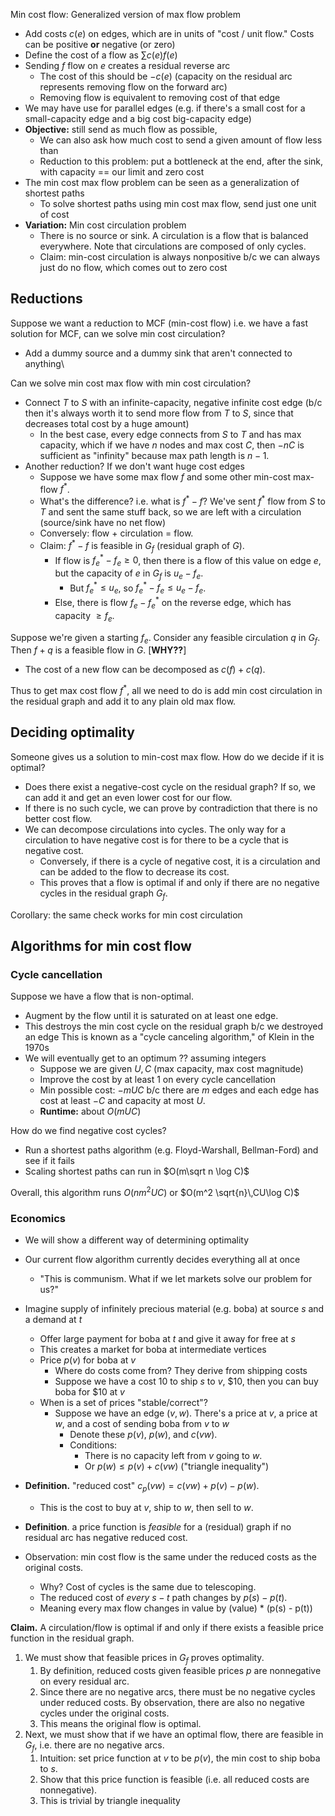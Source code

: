 Min cost flow: Generalized version of max flow problem
- Add costs $c(e)$ on edges, which are in units of "cost / unit flow." Costs can be positive **or** negative (or zero)
- Define the cost of a flow as $\sum c(e) f(e)$
- Sending $f$ flow on $e$ creates a residual reverse arc
	- The cost of this should be $-c(e)$ (capacity on the residual arc represents removing flow on the forward arc)
	- Removing flow is equivalent to removing cost of that edge
- We may have use for parallel edges (e.g. if there's a small cost for a small-capacity edge and a big cost big-capacity edge)
- **Objective:** still send as much flow as possible,  
	- We can also ask how much cost to send a given amount of flow less than 
	- Reduction to this problem: put a bottleneck at the end, after the sink, with capacity == our limit and zero cost
- The min cost max flow problem can be seen as a generalization of shortest paths
	- To solve shortest paths using min cost max flow, send just one unit of cost
- **Variation:** Min cost circulation problem
	- There is no source or sink. A circulation is a flow that is balanced everywhere. Note that circulations are composed of only cycles.
	- Claim: min-cost circulation is always nonpositive b/c we can always just do no flow, which comes out to zero cost
## Reductions
Suppose we want a reduction to MCF (min-cost flow) i.e. we have a fast solution for MCF, can we solve min cost circulation?
- Add a dummy source and a dummy sink that aren't connected to anything\

Can we solve min cost max flow with min cost circulation?
- Connect $T$ to $S$ with an infinite-capacity, negative infinite cost edge (b/c then it's always worth it to send more flow from $T$ to $S$, since that decreases total cost by a huge amount)
	- In the best case, every edge connects from $S$ to $T$ and has max capacity, which if we have $n$ nodes and max cost $C$, then $-nC$ is sufficient as "infinity" because max path length is $n-1$.
- Another reduction? If we don't want huge cost edges
	- Suppose we have some max flow $f$ and some other min-cost max-flow $f^*$.
	- What's the difference? i.e. what is $f^* - f$? We've sent $f^*$ flow from $S$ to $T$ and sent the same stuff back, so we are left with a circulation (source/sink have no net flow)
	- Conversely: flow + circulation = flow.
	- Claim:  $f^* - f$ is feasible in $G_f$ (residual graph of $G$).
		- If flow is $f_e^* - f_e \ge 0$, then there is a flow of this value on edge $e$, but the capacity of $e$ in $G_f$ is $u_e - f_e$.
			- But $f_e^* \le u_e$, so $f_e^* - f_e \le u_e - f_e$.
		- Else, there is flow $f_e - f_e^*$ on the reverse edge, which has capacity $\ge f_e$.

Suppose we're given a starting $f_e$. Consider any feasible circulation $q$ in $G_f$. Then $f + q$ is a feasible flow in $G$. [**WHY??**]
- The cost of a new flow can be decomposed as $c(f) + c(q)$.

Thus to get max cost flow $f^*$, all we need to do is add min cost circulation in the residual graph and add it to any plain old max flow.
## Deciding optimality
Someone gives us a solution to min-cost max flow. How do we decide if it is optimal?
- Does there exist a negative-cost cycle on the residual graph? If so, we can add it and get an even lower cost for our flow.
- If there is no such cycle, we can prove by contradiction that there is no better cost flow.
- We can decompose circulations into cycles. The only way for a circulation to have negative cost is for there to be a cycle that is negative cost.
	- Conversely, if there is a cycle of negative cost, it is a circulation and can be added to the flow to decrease its cost.
	- This proves that a flow is optimal if and only if there are no negative cycles in the residual graph $G_f$.

Corollary: the same check works for min cost circulation
## Algorithms for min cost flow
### Cycle cancellation
Suppose we have a flow that is non-optimal.
- Augment by the flow until it is saturated on at least one edge.
- This destroys the min cost cycle on the residual graph b/c we destroyed an edge
This is known as a "cycle canceling algorithm," of Klein in the 1970s
- We will eventually get to an optimum ?? assuming integers
	- Suppose we are given $U, C$ (max capacity, max cost magnitude)
	- Improve the cost by at least 1 on every cycle cancellation
	- Min possible cost: $-mUC$ b/c there are $m$ edges and each edge has cost at least $-C$ and capacity at most $U$.
	- **Runtime:** about $O(mUC)$

How do we find negative cost cycles?
- Run a shortest paths algorithm (e.g. Floyd-Warshall, Bellman-Ford) and see if it fails
- Scaling shortest paths can run in $O(m\sqrt n \log C)$

Overall, this algorithm runs $O(nm^2 UC)$ or $O(m^2 \sqrt{n}\,CU\log C)$
### Economics
- We will show a different way of determining optimality
- Our current flow algorithm currently decides everything all at once
	- "This is communism. What if we let markets solve our problem for us?"
- Imagine supply of infinitely precious material (e.g. boba) at source $s$ and a demand at $t$
	- Offer large payment for boba at $t$ and give it away for free at $s$
	- This creates a market for boba at intermediate vertices
	- Price $p(v)$ for boba at $v$
		- Where do costs come from? They derive from shipping costs
		- Suppose we have a cost 10 to ship $s$ to $v$, $10, then you can buy boba for $10 at $v$
	- When is a set of prices "stable/correct"?
		- Suppose we have an edge $(v, w)$. There's a price at $v$, a price at $w$, and a cost of sending boba from $v$ to $w$
			- Denote these $p(v)$, $p(w)$, and $c(vw)$.
			- Conditions:
				- There is no capacity left from $v$ going to $w$.
				- Or $p(w) \le p(v) + c(vw)$ ("triangle inequality")

- **Definition.** "reduced cost" $c_p(vw) = c(vw) + p(v) - p(w)$. 
	- This is the cost to buy at $v$, ship to $w$, then sell to $w$.
- **Definition**. a price function is *feasible* for a (residual) graph if no residual arc has negative reduced cost.
- Observation: min cost flow is the same under the reduced costs as the original costs.
	- Why? Cost of cycles is the same due to telescoping.
	- The reduced cost of *every* $s-t$ path changes by $p(s) - p(t)$.
	- Meaning every max flow changes in value by (value) * (p(s) - p(t))

**Claim.** A circulation/flow is optimal if and only if there exists a feasible price function in the residual graph.
1. We must show that feasible prices in $G_f$ proves optimality.
	1. By definition, reduced costs given feasible prices $p$ are nonnegative on every residual arc.
	2. Since there are no negative arcs, there must be no negative cycles under reduced costs. By observation, there are also no negative cycles under the original costs.
	3. This means the original flow is optimal.
2. Next, we must show that if we have an optimal flow, there are feasible in $G_f$, i.e. there are no negative arcs.
	1. Intuition: set price function at $v$ to be $p(v)$, the min cost to ship boba to $s$. 
	2. Show that this price function is feasible (i.e. all reduced costs are nonnegative).
	3. This is trivial by triangle inequality